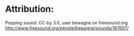 # Attribution:

Popping sound: CC-by 3.0, user bewagne on freesound.org
http://www.freesound.org/people/bewagne/sounds/187607/
